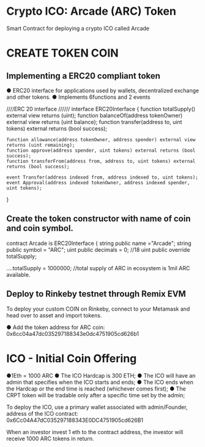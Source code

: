 # Crypto ICO: Arcade (ARC) Token
Smart Contract for deploying a crypto ICO called Arcade

# CREATE TOKEN COIN
## Implementing a ERC20 compliant token 
● ERC20 interface for applications used by wallets, decentralized exchange and other tokens. 
● Implements 6functions and 2 events 

////ERC 20 interface //////
interface ERC20Interface {
    function totalSupply() external view returns (uint);
    function balanceOf(address tokenOwner) external view returns (uint balance);
    function transfer(address to, uint tokens) external returns (bool success);

    function allowance(address tokenOwner, address spender) external view returns (uint remaining);
    function approve(address spender, uint tokens) external returns (bool success);
    function transferFrom(address from, address to, uint tokens) external returns (bool success);

    event Transfer(address indexed from, address indexed to, uint tokens);
    event Approval(address indexed tokenOwner, address indexed spender, uint tokens);
}
</br>

## Create the token constructor with name of coin and coin symbol.
 contract Arcade is ERC20Interface {
     string public name ="Arcade";
     string public symbol = "ARC";
     uint public decimals = 0; //18
     uint public override totalSupply;

 ....totalSupply = 1000000; //total supply of ARC in ecosystem is 1mil ARC available.

 ## Deploy to Rinkeby testnet through Remix EVM
 To deploy your custom COIN on Rinkeby, connect to your Metamask and head over to asset and import tokens. 
 
 ● Add the token address for ARC coin: 
0x6cc04a47dc035297188343e0dc4751905cd626b1 <br/>



# ICO - Initial Coin Offering
●1Eth = 1000 ARC 
● The ICO Hardcap is 300 ETH;
● The ICO will have an admin that specifies when the ICO starts and ends;
● The ICO ends when the Hardcap or the end time is reached (whichever comes first);
● The CRPT token will be tradable only after a specific time set by the admin;

To deploy the ICO, use a primary wallet associated with admin/Founder, 
address of the ICO contract: 
0x6Cc04A47dC035297188343E0DC4751905cd626B1

When an investor invest 1 eth to the contract address, the investor will receive 1000 ARC tokens in return.
